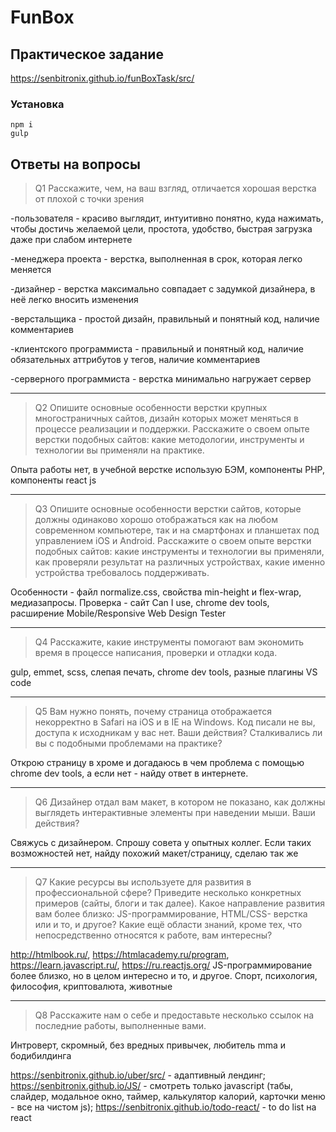 # FunBox

## Практическое задание

https://senbitronix.github.io/funBoxTask/src/

### Установка

    npm i
    gulp

## Ответы на вопросы

> Q1 Расскажите, чем, на ваш взгляд, отличается хорошая верстка от плохой с точки зрения

-пользователя - красиво выглядит, интуитивно понятно, куда нажимать, чтобы достичь желаемой цели, простота, удобство, быстрая загрузка даже при слабом интернете

-менеджера проекта - верстка, выполненная в срок, которая легко меняется

-дизайнер - верстка максимально совпадает с задумкой дизайнера, в неё легко вносить изменения

-верстальщика - простой дизайн, правильный и понятный код, наличие комментариев

-клиентского программиста - правильный и понятный код, наличие обязательных аттрибутов у тегов, наличие комментариев

-серверного программиста - верстка минимально нагружает сервер

---

> Q2 Опишите основные особенности верстки крупных многостраничных сайтов, дизайн которых может меняться в процессе реализации и поддержки. Расскажите о своем опыте верстки подобных сайтов: какие методологии, инструменты и технологии вы применяли на практике.

Опыта работы нет, в учебной верстке использую БЭМ, компоненты PHP, компоненты react js

---

> Q3 Опишите основные особенности верстки сайтов, которые должны одинаково хорошо отображаться как на любом современном компьютере, так и на смартфонах и планшетах под управлением iOS и Android. Расскажите о своем опыте верстки подобных сайтов: какие инструменты и технологии вы применяли, как проверяли результат на различных устройствах, какие именно устройства требовалось поддерживать.

Особенности - файл normalize.css, свойства min-height и flex-wrap, медиазапросы.
Проверка - сайт Can I use, chrome dev tools, расширение Mobile/Responsive Web Design Tester

---

> Q4 Расскажите, какие инструменты помогают вам экономить время в процессе написания, проверки и отладки кода.

gulp, emmet, scss, слепая печать, chrome dev tools, разные плагины VS code

---

> Q5 Вам нужно понять, почему страница отображается некорректно в Safari на iOS и в
> IE на Windows. Код писали не вы, доступа к исходникам у вас нет. Ваши действия?
> Сталкивались ли вы с подобными проблемами на практике?

Открою страницу в хроме и догадаюсь в чем проблема с помощью chrome dev tools, а если нет - найду ответ в интернете.

---

> Q6 Дизайнер отдал вам макет, в котором не показано, как должны выглядеть интерактивные элементы при наведении мыши. Ваши действия?

Свяжусь с дизайнером. Спрошу совета у опытных коллег. Если таких возможностей нет, найду похожий макет/страницу, сделаю так же

---

> Q7 Какие ресурсы вы используете для развития в профессиональной сфере? Приведите
> несколько конкретных примеров (сайты, блоги и так далее).
> Какое направление развития вам более близко: JS-программирование, HTML/CSS-
> верстка или и то, и другое?
> Какие ещё области знаний, кроме тех, что непосредственно относятся к работе,
> вам интересны?

http://htmlbook.ru/, https://htmlacademy.ru/program, https://learn.javascript.ru/, https://ru.reactjs.org/
JS-программирование более близко, но в целом интересно и то, и другое.
Спорт, психология, философия, криптовалюта, животные

---

> Q8 Расскажите нам о себе и предоставьте несколько ссылок на последние работы,
> выполненные вами.

Интроверт, скромный, без вредных привычек, любитель mma и бодибилдинга

https://senbitronix.github.io/uber/src/ - адаптивный лендинг;
https://senbitronix.github.io/JS/ - смотреть только javascript (табы, слайдер, модальное окно, таймер, калькулятор калорий, карточки меню - все на чистом js);
https://senbitronix.github.io/todo-react/ - to do list на react
